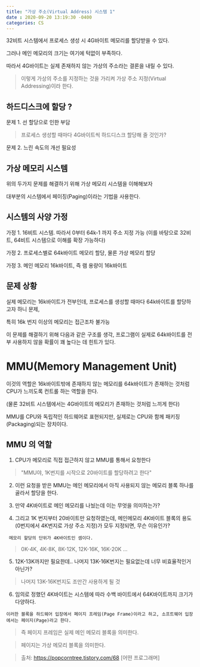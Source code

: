 ```yaml
---
title: "가상 주소(Virtual Address) 시스템 1"
date : 2020-09-20 13:19:30 -0400
categories: CS
---
```



32비트 시스템에서 프로세스 생성 시 4G바이트 메모리를 할당받을 수 있다.

그러나 메인 메모리의 크기는 여기에 턱없이 부족하다.

따라서 4G바이트는 실제 존재하지 않는 가상의 주소라는 결론을 내릴 수 있다.
> 이렇게 가상의 주소를 지정하는 것을 가리켜 가상 주소 지정(Virtual Addressing)이라 한다.

## 하드디스크에 할당 ?

문제 1. 선 할당으로 인한 부담
> 프로세스 생성할 때마다 4G바이트씩 하드디스크 할당해 줄 것인가?

문제 2. 느린 속도의 개선 필요성

## 가상 메모리 시스템

위의 두가지 문제를 해결하기 위해 가상 메모리 시스템을 이해해보자

대부분의 시스템에서 페이징(Paging)이라는 기법을 사용한다.


## 시스템의 사양 가정 

가정 1. 16비트 시스템. 따라서 0부터 64k-1 까지 주소 지정 가능 (이를 바탕으로 32비트, 64비트 시스템으로 이해를 확장 가능하다)

가정 2. 프로세스별로 64k바이트 메모리 할당, 물론 가상 메모리 할당

가정 3. 메인 메모리 16k바이트, 즉 램 용량이 16k바이트


## 문제 상황

실제 메모리는 16k바이트가 전부인데, 프로세스를 생성할 때마다 64k바이트를 할당하고자 하니 문제,

특히 16k 번지 이상의 메모리는 접근조차 불가능

이 문제를 해결하기 위해 다음과 같은 구조를 생각, 프로그램이 실제로 64k바이트를 전부 사용하지 않을 확률이 꽤 높다는 데 힌트가 있다.



# MMU(Memory Management Unit)

이것의 역할은 16k바이트밖에 존재하지 않는 메모리를 64k바이트가 존재하는 것처럼 CPU가 느끼도록 컨트롤 하는 역할을 한다. 

(물론 32비트 시스템에서는 4G바이트의 메모리가 존재하는 것처럼 느끼게 한다)

MMU를 CPU와 독립적인 하드웨어로 표현되지만, 실제로는 CPU와 함께 패키징(Packaging)되는 장치이다.

## MMU 의 역할

1. CPU가 메모리로 직접 접근하지 않고 MMU를 통해서 요청한다
> "MMU야, 1K번지를 시작으로 20바이트를 할당하려고 한다"

2. 이런 요청을 받은 MMU는 메인 메모리에서 아직 사용되지 않는 메모리 블록 하나를 골라서 할당을 한다.

3. 만약 4K바이트로 메인 메모리를 나눴는데 이는 무엇을 의미하는가?

4. 그리고 1K 번지부터 20바이트만 요청하였는데, 메인메모리 4K바이트 블록의 용도(0번지에서 4K번지로 가상 주소 지정)가 모두 지정되면, 무슨 이유인가?

``` 메모리 할당의 단위가 4K바이트인 셈이다.```

> 0K-4K, 4K-8K, 8K-12K, 12K-16K, 16K-20K ...

5. 12K-13K까지만 필요한데.. 나머지 13K-16K번지는 필요없는데 너무 비효율적인거 아닌가?
> 나머지 13K-16K번지도 조만간 사용하게 될 것


6. 임의로 정했던 4K바이트는 시스템에 따라 수백 바이트에서 64K바이트까지 크기가 다양하다.


```이러한 블록을 하드웨어 입장에서 페이지 프레임(Page Frame)이라고 하고, 소프트웨어 입장에서는 페이지(Page)라고 한다.```
> 즉 페이지 프레임은 실제 메인 메모리 블록을 의미한다.

> 페이지는 가상 메모리 블록을 의미한다.


> 출처: https://popcorntree.tistory.com/68 [어떤 프로그래머]
